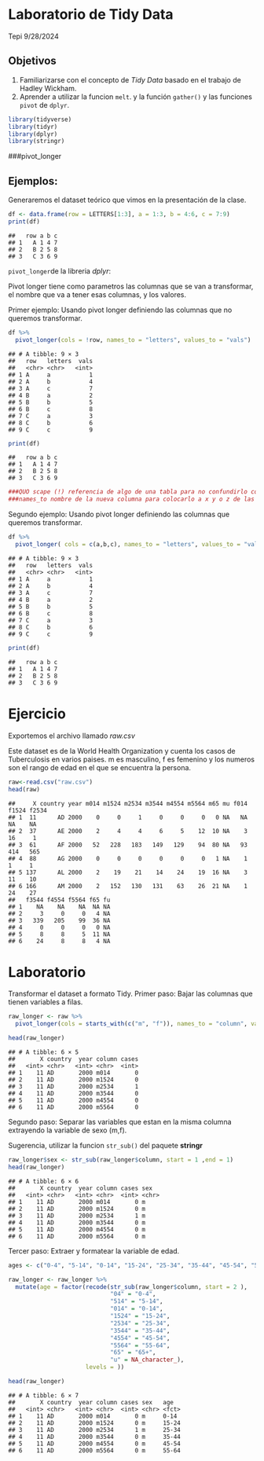 Laboratorio de Tidy Data
================
Tepi
9/28/2024

## Objetivos

1.  Familiarizarse con el concepto de *Tidy Data* basado en el trabajo
    de Hadley Wickham.
2.  Aprender a utilizar la funcion `melt`. y la función `gather()` y las
    funciones `pivot` de `dplyr`.

``` r
library(tidyverse)
library(tidyr)
library(dplyr)
library(stringr)
```

\###pivot_longer

## Ejemplos:

Generaremos el dataset teórico que vimos en la presentación de la clase.

``` r
df <- data.frame(row = LETTERS[1:3], a = 1:3, b = 4:6, c = 7:9)
print(df) 
```

    ##   row a b c
    ## 1   A 1 4 7
    ## 2   B 2 5 8
    ## 3   C 3 6 9

`pivot_longer`de la libreria *dplyr*:

Pivot longer tiene como parametros las columnas que se van a
transformar, el nombre que va a tener esas columnas, y los valores.

Primer ejemplo: Usando pivot longer definiendo las columnas que no
queremos transformar.

``` r
df %>% 
  pivot_longer(cols = !row, names_to = "letters", values_to = "vals")
```

    ## # A tibble: 9 × 3
    ##   row   letters  vals
    ##   <chr> <chr>   <int>
    ## 1 A     a           1
    ## 2 A     b           4
    ## 3 A     c           7
    ## 4 B     a           2
    ## 5 B     b           5
    ## 6 B     c           8
    ## 7 C     a           3
    ## 8 C     b           6
    ## 9 C     c           9

``` r
print(df)
```

    ##   row a b c
    ## 1   A 1 4 7
    ## 2   B 2 5 8
    ## 3   C 3 6 9

``` r
###QUO scape (!) referencia de algo de una tabla para no confundirlo con una variable.
###names_to nombre de la nueva columna para colocarlo a x y o z de las variables, como letras, no se pueden colocar caracteres especiales. 
```

Segundo ejemplo: Usando pivot longer definiendo las columnas que
queremos transformar.

``` r
df %>% 
  pivot_longer( cols = c(a,b,c), names_to = "letters", values_to = "vals")
```

    ## # A tibble: 9 × 3
    ##   row   letters  vals
    ##   <chr> <chr>   <int>
    ## 1 A     a           1
    ## 2 A     b           4
    ## 3 A     c           7
    ## 4 B     a           2
    ## 5 B     b           5
    ## 6 B     c           8
    ## 7 C     a           3
    ## 8 C     b           6
    ## 9 C     c           9

``` r
print(df)
```

    ##   row a b c
    ## 1   A 1 4 7
    ## 2   B 2 5 8
    ## 3   C 3 6 9

# Ejercicio

Exportemos el archivo llamado *raw.csv*

Este dataset es de la World Health Organization y cuenta los casos de
Tuberculosis en varios paises. m es masculino, f es femenino y los
numeros son el rango de edad en el que se encuentra la persona.

``` r
raw<-read.csv("raw.csv")
head(raw)
```

    ##     X country year m014 m1524 m2534 m3544 m4554 m5564 m65 mu f014 f1524 f2534
    ## 1  11      AD 2000    0     0     1     0     0     0   0 NA   NA    NA    NA
    ## 2  37      AE 2000    2     4     4     6     5    12  10 NA    3    16     1
    ## 3  61      AF 2000   52   228   183   149   129    94  80 NA   93   414   565
    ## 4  88      AG 2000    0     0     0     0     0     0   1 NA    1     1     1
    ## 5 137      AL 2000    2    19    21    14    24    19  16 NA    3    11    10
    ## 6 166      AM 2000    2   152   130   131    63    26  21 NA    1    24    27
    ##   f3544 f4554 f5564 f65 fu
    ## 1    NA    NA    NA  NA NA
    ## 2     3     0     0   4 NA
    ## 3   339   205    99  36 NA
    ## 4     0     0     0   0 NA
    ## 5     8     8     5  11 NA
    ## 6    24     8     8   4 NA

# Laboratorio

Transformar el dataset a formato Tidy. Primer paso: Bajar las columnas
que tienen variables a filas.

``` r
raw_longer <- raw %>%
  pivot_longer(cols = starts_with(c("m", "f")), names_to = "column", values_to = "cases")

head(raw_longer)
```

    ## # A tibble: 6 × 5
    ##       X country  year column cases
    ##   <int> <chr>   <int> <chr>  <int>
    ## 1    11 AD       2000 m014       0
    ## 2    11 AD       2000 m1524      0
    ## 3    11 AD       2000 m2534      1
    ## 4    11 AD       2000 m3544      0
    ## 5    11 AD       2000 m4554      0
    ## 6    11 AD       2000 m5564      0

Segundo paso: Separar las variables que estan en la misma columna
extrayendo la variable de sexo (m,f).

Sugerencia, utilizar la funcion `str_sub()` del paquete **stringr**

``` r
raw_longer$sex <- str_sub(raw_longer$column, start = 1 ,end = 1)
head(raw_longer)
```

    ## # A tibble: 6 × 6
    ##       X country  year column cases sex  
    ##   <int> <chr>   <int> <chr>  <int> <chr>
    ## 1    11 AD       2000 m014       0 m    
    ## 2    11 AD       2000 m1524      0 m    
    ## 3    11 AD       2000 m2534      1 m    
    ## 4    11 AD       2000 m3544      0 m    
    ## 5    11 AD       2000 m4554      0 m    
    ## 6    11 AD       2000 m5564      0 m

Tercer paso: Extraer y formatear la variable de edad.

``` r
ages <- c("0-4", "5-14", "0-14", "15-24", "25-34", "35-44", "45-54", "55-64", "65+", NA)

raw_longer <- raw_longer %>%
  mutate(age = factor(recode(str_sub(raw_longer$column, start = 2 ), 
                             "04" = "0-4", 
                             "514" = "5-14", 
                             "014" = "0-14", 
                             "1524" = "15-24", 
                             "2534" = "25-34", 
                             "3544" = "35-44", 
                             "4554" = "45-54", 
                             "5564" = "55-64", 
                             "65" = "65+", 
                             "u" = NA_character_),
                      levels = ))

head(raw_longer)
```

    ## # A tibble: 6 × 7
    ##       X country  year column cases sex   age  
    ##   <int> <chr>   <int> <chr>  <int> <chr> <fct>
    ## 1    11 AD       2000 m014       0 m     0-14 
    ## 2    11 AD       2000 m1524      0 m     15-24
    ## 3    11 AD       2000 m2534      1 m     25-34
    ## 4    11 AD       2000 m3544      0 m     35-44
    ## 5    11 AD       2000 m4554      0 m     45-54
    ## 6    11 AD       2000 m5564      0 m     55-64
